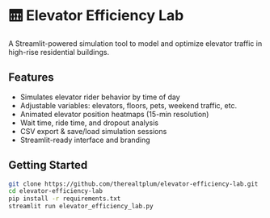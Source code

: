 # 🛗 Elevator Efficiency Lab

A Streamlit-powered simulation tool to model and optimize elevator traffic in high-rise residential buildings.

## Features

- Simulates elevator rider behavior by time of day
- Adjustable variables: elevators, floors, pets, weekend traffic, etc.
- Animated elevator position heatmaps (15-min resolution)
- Wait time, ride time, and dropout analysis
- CSV export & save/load simulation sessions
- Streamlit-ready interface and branding

## Getting Started

```bash
git clone https://github.com/therealtplum/elevator-efficiency-lab.git
cd elevator-efficiency-lab
pip install -r requirements.txt
streamlit run elevator_efficiency_lab.py
